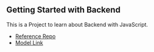 ## Getting Started with Backend

This is a Project to learn about Backend with JavaScript.
- [Reference Repo](https://github.com/hiteshchoudhary/chai-backend)
- [Model Link](https://app.eraser.io/workspace/YtPqZ1VogxGy1jzIDkzj)
